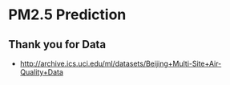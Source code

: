 # PM2.5 Prediction 
## Thank you for Data
- http://archive.ics.uci.edu/ml/datasets/Beijing+Multi-Site+Air-Quality+Data
